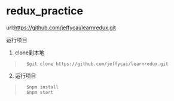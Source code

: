 # redux_practice
url:https://github.com/jeffycai/learnredux.git

运行项目

1. clone到本地

>		$git clone https://github.com/jeffycai/learnredux.git

2. 运行项目

>		$npm install 
>		$npm start
